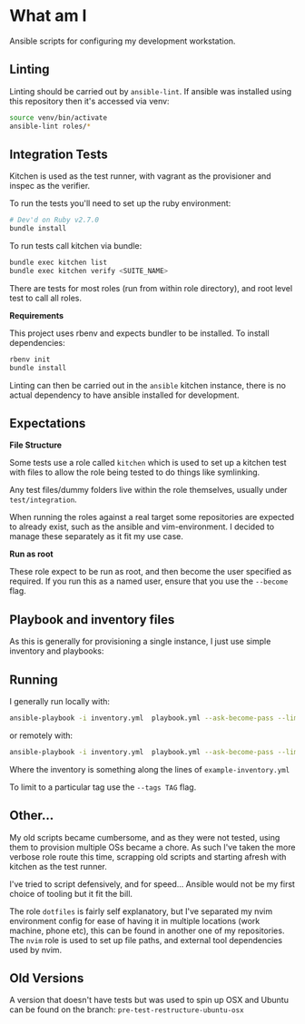 # What am I

Ansible scripts for configuring my development workstation.

## Linting

Linting should be carried out by `ansible-lint`. If ansible was installed
using this repository then it's accessed via venv:

```bash
source venv/bin/activate
ansible-lint roles/*
```

## Integration Tests

Kitchen is used as the test runner, with vagrant as the provisioner and inspec as the verifier.

To run the tests you'll need to set up the ruby environment:

```bash
# Dev'd on Ruby v2.7.0
bundle install
```

To run tests call kitchen via bundle:

```bash
bundle exec kitchen list
bundle exec kitchen verify <SUITE_NAME>
```

There are tests for most roles (run from within role directory), and root level test to call all roles.

**Requirements**

This project uses rbenv and expects bundler to be installed.
To install dependencies:

```sh
rbenv init
bundle install
```

Linting can then be carried out in the `ansible` kitchen instance, there is no
actual dependency to have ansible installed for development.

## Expectations

**File Structure**

Some tests use a role called `kitchen` which is used to set up a kitchen test
with files to allow the role being tested to do things like symlinking.

Any test files/dummy folders live within the role themselves, usually under
`test/integration`.

When running the roles against a real target some repositories are expected to
already exist, such as the ansible and vim-environment. I decided to manage
these separately as it fit my use case.

**Run as root**

These role expect to be run as root, and then become the user specified as
required. If you run this as a named user, ensure that you use the `--become`
flag.

## Playbook and inventory files

As this is generally for provisioning a single instance, I just use simple
inventory and playbooks:

## Running

I generally run locally with:

```bash
ansible-playbook -i inventory.yml  playbook.yml --ask-become-pass --limit local
```

or remotely with:

```bash
ansible-playbook -i inventory.yml  playbook.yml --ask-become-pass --limit remote
```

Where the inventory is something along the lines of `example-inventory.yml`

To limit to a particular tag use the `--tags TAG` flag.

## Other...

My old scripts became cumbersome, and as they were not tested, using them to
provision multiple OSs became a chore. As such I've taken the more verbose role
route this time, scrapping old scripts and starting afresh with kitchen as the
test runner.

I've tried to script defensively, and for speed...  Ansible would not be my
first choice of tooling but it fit the bill.

The role `dotfiles` is fairly self explanatory, but I've separated my nvim
environment config for ease of having it in multiple locations (work machine,
phone etc), this can be found in another one of my repositories.
The `nvim` role is used to set up file paths, and external tool dependencies
used by nvim.

## Old Versions

A version that doesn't have tests but was used to spin up OSX and Ubuntu can be
found on the branch: `pre-test-restructure-ubuntu-osx`
